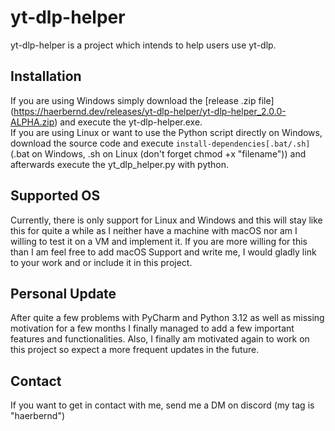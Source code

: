 # yt-dlp-helper

yt-dlp-helper is a project which intends to help users use yt-dlp.

## Installation
If you are using Windows simply download the [release .zip file] (https://haerbernd.dev/releases/yt-dlp-helper/yt-dlp-helper_2.0.0-ALPHA.zip) and execute the yt-dlp-helper.exe.<br/>
If you are using Linux or want to use the Python script directly on Windows, download the source code and execute
`install-dependencies[.bat/.sh]` (.bat on Windows, .sh on Linux (don't forget chmod +x "filename")) and afterwards
execute the yt_dlp_helper.py with python.

## Supported OS
Currently, there is only support for Linux and Windows and this will stay like this for quite a while as I neither have
a machine with macOS nor am I willing to test it on a VM and implement it. If you are more willing for this than I am
feel free to add macOS Support and write me, I would gladly link to your work and or include it in this project.

## Personal Update
After quite a few problems with PyCharm and Python 3.12 as well as missing motivation for a few months I finally managed
to add a few important features and functionalities. Also, I finally am motivated again to work on this project so
expect a more frequent updates in the future.

## Contact
If you want to get in contact with me, send me a DM on discord (my tag is "haerbernd")
